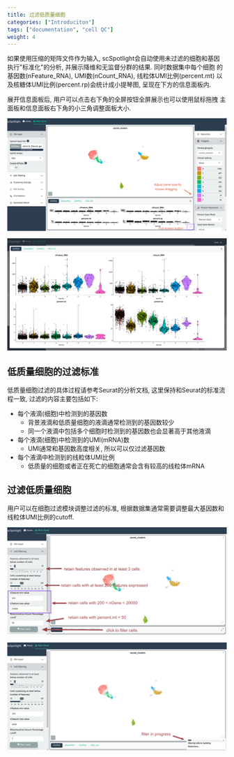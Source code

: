```yaml
---
title: 过滤低质量细胞
categories: ["Introduciton"]
tags: ["documentation", "cell QC"]
weight: 4
---
```


如果使用压缩的矩阵文件作为输入, scSpotlight会自动使用未过滤的细胞和基因
执行"标准化"的分析, 并展示降维和无监督分群的结果. 同时数据集中每个细胞
的基因数(nFeature\_RNA), UMI数(nCount\_RNA), 线粒体UMI比例(percent.mt)
以及核糖体UMI比例(percent.rp)会统计成小提琴图, 呈现在下方的信息面板内.

展开信息面板后, 用户可以点击右下角的全屏按钮全屏展示也可以使用鼠标拖拽
主面板和信息面板右下角的小三角调整面板大小.

![](vlnplot_1.png)

![](vlnplot_2.png)

## 低质量细胞的过滤标准

低质量细胞过滤的具体过程请参考Seurat的分析文档, 这里保持和Seurat的标准流程一致,
过滤的内容主要包括如下:

- 每个液滴(细胞)中检测到的基因数
  - 背景液滴和低质量细胞的液滴通常检测到的基因数较少
  - 同一个液滴中包括多个细胞时检测到的基因数也会显著高于其他液滴
- 每个液滴(细胞)中检测到的UMI(mRNA)数
  - UMI通常和基因数高度相关, 所以可以仅过滤基因数
- 每个液滴中检测到的线粒体UMI比例
  - 低质量的细胞或者正在死亡的细胞通常会含有较高的线粒体mRNA

## 过滤低质量细胞

用户可以在细胞过滤模块调整过滤的标准, 根据数据集通常需要调整最大基因数和
线粒体UMI比例的cutoff.

![](filter_cells_1.png)

![](filter_cells_2.png)
